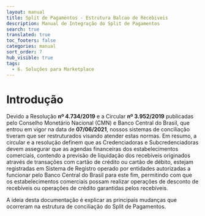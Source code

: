 ```yaml
---
layout: manual
title: Split de Pagamentos - Estrutura Balcao de Recebiveis
description: Manual de Integração do Split de Pagamentos
search: true
translated: true
toc_footers: false
categories: manual
sort_order: 7
hub_visible: true
tags:
  - 6. Soluções para Marketplace
---
```


# Introdução

Devido a Resolução **nº 4.734/2019** e a Circular **nº 3.952/2019** publicadas pelo Conselho Monetário Nacional (CMN) e Banco Central do Brasil, que entrou em vigor na data de **07/06/2021**, nossos sistemas de conciliação tiveram que ser restruturados visando atender estas normas. Em resumo, a circular e a resolução definem que as Credenciadoras e Subcredenciadoras devem assegurar que as agendas financeiras dos estabelecimentos comerciais, contendo a previsão de liquidação dos recebíveis originados através de transações com cartão de crédito ou cartão de débito, estejam registradas em Sistema de Registro operado por entidades autorizadas a funcionar pelo Banco Central do Brasil para este fim, permitindo com que os estabelecimentos comerciais possam realizar operações de desconto de recebíveis ou operações de crédito garantidas pelos recebíveis.

A ideia desta documentação é explicar as principais mudanças que ocorreram na estrutura de conciliação do Split de Pagamentos.
